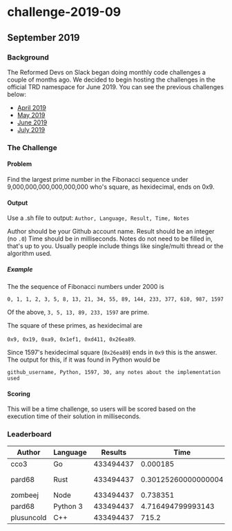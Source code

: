 # challenge-2019-09

## September 2019

### Background

The Reformed Devs on Slack began doing monthly code challenges a couple of months ago. We decided to begin hosting the challenges in the official TRD namespace for June 2019. You can see the previous challenges below:

* [April 2019](https://github.com/plusuncold/longest-word-test)
* [May 2019](https://github.com/plusuncold/rainfall-calc-challenge)
* [June 2019](https://github.com/ReformedDevs/challenge-2019-06)
* [July 2019](https://github.com/ReformedDevs/challenge-2019-07)

### The Challenge

#### Problem

Find the largest prime number in the Fibonacci sequence under 9,000,000,000,000,000,000 who's square, as hexidecimal, ends on 0x9.

#### Output

Use a .sh file to output:
`Author, Language, Result, Time, Notes`

Author should be your Github account name.
Result should be an integer (no `.0`)
Time should be in milliseconds.
Notes do not need to be filled in, that's up to you. Usually people include things like single/multi thread or the algorithm used.

##### Example

The the sequence of Fibonacci numbers under 2000 is

`0, 1, 1, 2, 3, 5, 8, 13, 21, 34, 55, 89, 144, 233, 377, 610, 987, 1597`

Of the above, `3, 5, 13, 89, 233, 1597` are prime.

The square of these primes, as hexidecimal are

`0x9, 0x19, 0xa9, 0x1ef1, 0xd411, 0x26ea89`.

Since 1597's hexidecimal square (`0x26ea89`) ends in `0x9` this is the answer.
​
The output for this, if it was found in Python would be

`github_username, Python, 1597, 30, any notes about the implementation used`

#### Scoring

This will be a time challenge, so users will be scored based on the execution time of their solution in milliseconds.

### Leaderboard

Author | Language | Results | Time | Notes
--- | --- | --- | --- | ---
cco3 | Go | 433494437 | 0.000185 | 
pard68 | Rust | 433494437 | 0.30125260000000004 |  Miller-rabin
zombeej | Node | 433494437 | 0.738351 |  blarg
pard68 | Python 3 | 433494437 | 4.716494799993143 |  y33t
plusuncold | C++ | 433494437 | 715.2 | 